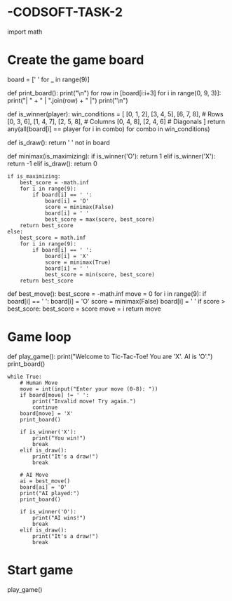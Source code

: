 # -CODSOFT-TASK-2
import math

# Create the game board
board = [' ' for _ in range(9)]

def print_board():
    print("\n")
    for row in [board[i:i+3] for i in range(0, 9, 3)]:
        print("| " + " | ".join(row) + " |")
    print("\n")

def is_winner(player):
    win_conditions = [
        [0, 1, 2], [3, 4, 5], [6, 7, 8],  # Rows
        [0, 3, 6], [1, 4, 7], [2, 5, 8],  # Columns
        [0, 4, 8], [2, 4, 6]              # Diagonals
    ]
    return any(all(board[i] == player for i in combo) for combo in win_conditions)

def is_draw():
    return ' ' not in board

def minimax(is_maximizing):
    if is_winner('O'):
        return 1
    elif is_winner('X'):
        return -1
    elif is_draw():
        return 0

    if is_maximizing:
        best_score = -math.inf
        for i in range(9):
            if board[i] == ' ':
                board[i] = 'O'
                score = minimax(False)
                board[i] = ' '
                best_score = max(score, best_score)
        return best_score
    else:
        best_score = math.inf
        for i in range(9):
            if board[i] == ' ':
                board[i] = 'X'
                score = minimax(True)
                board[i] = ' '
                best_score = min(score, best_score)
        return best_score

def best_move():
    best_score = -math.inf
    move = 0
    for i in range(9):
        if board[i] == ' ':
            board[i] = 'O'
            score = minimax(False)
            board[i] = ' '
            if score > best_score:
                best_score = score
                move = i
    return move

# Game loop
def play_game():
    print("Welcome to Tic-Tac-Toe! You are 'X'. AI is 'O'.")
    print_board()

    while True:
        # Human Move
        move = int(input("Enter your move (0-8): "))
        if board[move] != ' ':
            print("Invalid move! Try again.")
            continue
        board[move] = 'X'
        print_board()

        if is_winner('X'):
            print("You win!")
            break
        elif is_draw():
            print("It's a draw!")
            break

        # AI Move
        ai = best_move()
        board[ai] = 'O'
        print("AI played:")
        print_board()

        if is_winner('O'):
            print("AI wins!")
            break
        elif is_draw():
            print("It's a draw!")
            break

# Start game
play_game()
